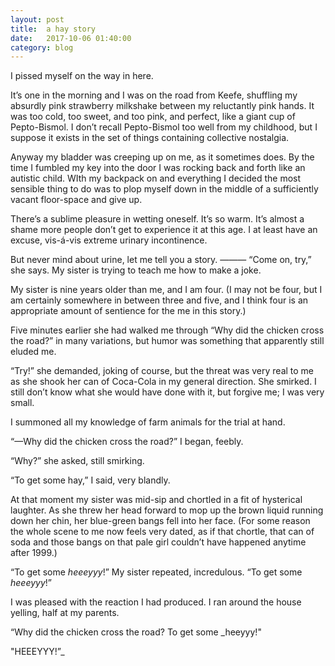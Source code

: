 ```yaml
---
layout: post
title:  a hay story
date:   2017-10-06 01:40:00
category: blog
---
```


I pissed myself on the way in here.

It’s one in the morning and I was on the road from Keefe, shuffling my absurdly pink strawberry milkshake between my reluctantly pink hands. It was too cold, too sweet, and too pink, and perfect, like a giant cup of Pepto-Bismol. I don’t recall Pepto-Bismol too well from my childhood, but I suppose it exists in the set of things containing collective nostalgia.

Anyway my bladder was creeping up on me, as it sometimes does. By the time I fumbled my key into the door I was rocking back and forth like an autistic child. WIth my backpack on and everything I decided the most sensible thing to do was to plop myself down in the middle of a sufficiently vacant floor-space and give up.

There’s a sublime pleasure in wetting oneself. It’s so warm. It’s almost a shame more people don’t get to experience it at this age. I at least have an excuse, vis-á-vis extreme urinary incontinence.

But never mind about urine, let me tell you a story.
———
“Come on, try,” she says. My sister is trying to teach me how to make a joke.

 My sister is nine years older than me, and I am four. (I may not be four, but I am certainly somewhere in between three and five, and I think four is an appropriate amount of sentience for the me in this story.)
 
Five minutes earlier she had walked me through “Why did the chicken cross the road?” in many variations, but humor was something that apparently still eluded me.

“Try!” she demanded, joking of course, but the threat was very real to me as she shook her can of Coca-Cola in my general direction. She smirked. I still don’t know what she would have done with it, but forgive me; I was very small. 

I summoned all my knowledge of farm animals for the trial at hand. 

“—Why did the chicken cross the road?” I began, feebly.

“Why?” she asked, still smirking.

“To get some hay,” I said, very blandly.

At that  moment my sister was mid-sip and chortled in a fit of hysterical laughter. As she threw her head forward to mop up the brown liquid running down her chin, her blue-green bangs fell into her face. (For some reason the whole scene to me now feels very dated, as if that chortle, that can of soda and those bangs on that pale girl couldn’t have happened anytime after 1999.)

“To get some _heeeyyy_!” My sister repeated, incredulous. “To get some _heeeyyy_!”

I was pleased with the reaction I had produced. I ran around the  house yelling, half at my parents.

“Why did the chicken cross the road? To get some _heeyyy!" 

"HEEEYYY!”_

